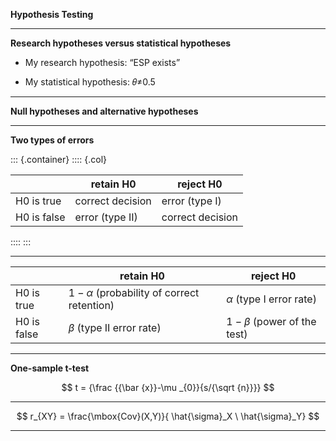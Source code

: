 **Hypothesis Testing**

<style>
.container{
  display: flex;
}
.col {
  flex: 1;
}
</style>
---

**Research hypotheses versus statistical hypotheses**


- My research hypothesis: “ESP exists”

- My statistical hypothesis: 𝜃≠0.5

---

**Null hypotheses and alternative hypotheses**

---

**Two types of errors**

::: {.container}
:::: {.col}

|             | retain H0        | reject H0        |
|-------------|------------------|------------------|
| H0 is true  | correct decision | error (type I)   |
| H0 is false | error (type II)  | correct decision |

::::
:::


---

|             | retain H0                                     | reject H0                     |
|-------------|-----------------------------------------------|-------------------------------|
| H0 is true  | $1-\alpha$ (probability of correct retention) | $\alpha$ (type I error rate)  |
| H0 is false | $\beta$ (type II error rate)                  | $1-\beta$  (power of the test)|

---

**One-sample t-test**


$$
t = {\frac {{\bar {x}}-\mu _{0}}{s/{\sqrt {n}}}}
$$

---


$$
r_{XY}  = \frac{\mbox{Cov}(X,Y)}{ \hat{\sigma}_X \ \hat{\sigma}_Y}
$$

---